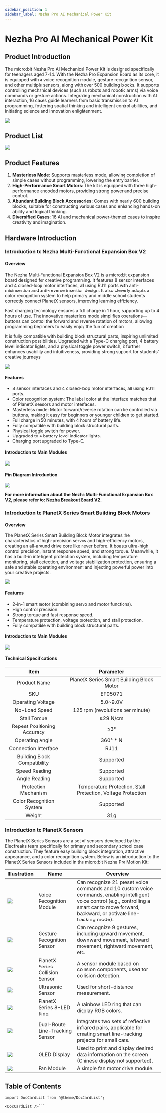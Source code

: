 ```yaml
---
sidebar_position: 1
sidebar_label: Nezha Pro AI Mechanical Power Kit
---
```


# Nezha Pro AI Mechanical Power Kit

## Product Introduction
The micro:bit Nezha Pro AI Mechanical Power Kit is designed specifically for teenagers aged 7-14. With the Nezha Pro Expansion Board as its core, it is equipped with a voice recognition module, gesture recognition sensor, and other multiple sensors, along with over 500 building blocks. It supports controlling mechanical devices (such as robots and robotic arms) via voice commands or gesture actions. Integrating mechanical construction with AI interaction, 16 cases guide learners from basic transmission to AI programming, fostering spatial thinking and intelligent control abilities, and initiating science and innovation enlightenment.

![](https://wiki-media-ef.oss-cn-hongkong.aliyuncs.com/i18n/en/docusaurus-plugin-content-docs/current/microbit/building-blocks/nezha-pro-ai-mechanical-power-kit/images/nezha-pro-ai-mechanical-power-kit.png)

## Product List

![](https://wiki-media-ef.oss-cn-hongkong.aliyuncs.com/i18n/en/docusaurus-plugin-content-docs/current/microbit/building-blocks/nezha-pro-ai-mechanical-power-kit/images/nezha-pro-ai-mechanical-power-kit-list.png)

## Product Features
1. **Masterless Mode**: Supports masterless mode, allowing completion of simple cases without programming, lowering the entry barrier.
2. **High-Performance Smart Motors**: The kit is equipped with three high-performance encoded motors, providing strong power and precise control.
3. **Abundant Building Block Accessories**: Comes with nearly 600 building blocks, suitable for constructing various cases and enhancing hands-on ability and logical thinking.
4. **Diversified Cases**: 16 AI and mechanical power-themed cases to inspire creativity and imagination.

## Hardware Introduction

### Introduction to Nezha Multi-Functional Expansion Box V2

#### Overview
The Nezha Multi-Functional Expansion Box V2 is a micro:bit expansion board designed for creative programming. It features 8 sensor interfaces and 4 closed-loop motor interfaces, all using RJ11 ports with anti-misinsertion and anti-reverse insertion design. It also cleverly adopts a color recognition system to help primary and middle school students correctly connect PlanetX sensors, improving learning efficiency.

Fast charging technology ensures a full charge in 1 hour, supporting up to 4 hours of use. The innovative masterless mode simplifies operations—buttons can control the forward and reverse rotation of motors, allowing programming beginners to easily enjoy the fun of creation.

It is fully compatible with building block structural parts, inspiring unlimited construction possibilities. Upgraded with a Type-C charging port, 4 battery level indicator lights, and a physical toggle power switch, it further enhances usability and intuitiveness, providing strong support for students' creative journeys.

![](https://wiki-media-ef.oss-cn-hongkong.aliyuncs.com/docs/microbit/building-blocks/microbit-space-science-kit/images/microbit-space-science-kit-introduction-04.png)

#### Features
- 8 sensor interfaces and 4 closed-loop motor interfaces, all using RJ11 ports.
- Color recognition system: The label color at the interface matches that of PlanetX sensors and motor interfaces.
- Masterless mode: Motor forward/reverse rotation can be controlled via buttons, making it easy for beginners or younger children to get started.
- Full charge in 50 minutes, with 4 hours of battery life.
- Fully compatible with building block structural parts.
- Physical toggle switch for power.
- Upgraded to 4 battery level indicator lights.
- Charging port upgraded to Type-C.

#### Introduction to Main Modules

![](https://wiki-media-ef.oss-cn-hongkong.aliyuncs.com/docs/microbit/building-blocks/microbit-space-science-kit/images/microbit-space-science-kit-nezha201.png)

#### Pin Diagram Introduction

![](https://wiki-media-ef.oss-cn-hongkong.aliyuncs.com/docs/microbit/building-blocks/microbit-space-science-kit/images/microbit-space-science-kit-nezha202.png)

**For more information about the Nezha Multi-Functional Expansion Box V2, please refer to: [Nezha Breakout Board V2](https://wiki.elecfreaks.com/en/microbit/expansion-board/nezha-v2/).**

### Introduction to PlanetX Series Smart Building Block Motors

#### Overview
The PlanetX Series Smart Building Block Motor integrates the characteristics of high-precision servos and high-efficiency motors, creating an all-around drive core like never before. It boasts ultra-high control precision, instant response speed, and strong torque. Meanwhile, it has a built-in intelligent protection system, including temperature monitoring, stall detection, and voltage stabilization protection, ensuring a safe and stable operating environment and injecting powerful power into your creative projects.

![](https://wiki-media-ef.oss-cn-hongkong.aliyuncs.com/docs/microbit/building-blocks/microbit-space-science-kit/images/microbit-space-science-kit-introduction-05.png)

#### Features
- 2-in-1 smart motor (combining servo and motor functions).
- High control precision.
- Strong torque and fast response speed.
- Temperature protection, voltage protection, and stall protection.
- Fully compatible with building block structural parts.

#### Introduction to Main Modules

![](https://wiki-media-ef.oss-cn-hongkong.aliyuncs.com/docs/microbit/building-blocks/microbit-space-science-kit/images/microbit-space-science-kit-motor02.png)

#### Technical Specifications

| Item | Parameter |
| :----------: | :--------------------------: |
| Product Name | PlanetX Series Smart Building Block Motor |
| SKU | EF05071 |
| Operating Voltage | 5.0~9.0V |
| No-Load Speed | 125 rpm (revolutions per minute) |
| Stall Torque | ≥29 N/cm |
| Repeat Positioning Accuracy | ≤3° |
| Operating Angle | 360° * N |
| Connection Interface | RJ11 |
| Building Block Compatibility | Supported |
| Speed Reading | Supported |
| Angle Reading | Supported |
| Protection Mechanism | Temperature Protection, Stall Protection, Voltage Protection |
| Color Recognition System | Supported |
| Weight | 31g |


### Introduction to PlanetX Sensors
The PlanetX Series Sensors are a set of sensors developed by the Elecfreaks team specifically for primary and secondary school case construction. They feature easy building block integration, attractive appearance, and a color recognition system. Below is an introduction to the PlanetX Series Sensors included in the micro:bit Nezha Pro Motion Kit:

| Illustration | Name | Overview |
| ------------------------------------------------------------ | ------------------------------------------------------------ | ------------------------------------------------------------ |
| ![](https://wiki-media-ef.oss-cn-hongkong.aliyuncs.com/i18n/en/docusaurus-plugin-content-docs/current/microbit/building-blocks/nezha-pro-ai-mechanical-power-kit/images/nezha-pro-ai-mechanical-power-kit-planetx-01.png) | Voice Recognition Module | Can recognize 21 preset voice commands and 10 custom voice commands, enabling intelligent voice control (e.g., controlling a smart car to move forward, backward, or activate line-tracking mode). |
| ![](https://wiki-media-ef.oss-cn-hongkong.aliyuncs.com/i18n/en/docusaurus-plugin-content-docs/current/microbit/building-blocks/nezha-pro-ai-mechanical-power-kit/images/nezha-pro-ai-mechanical-power-kit-planetx-02.png) | Gesture Recognition Sensor | Can recognize 9 gestures, including upward movement, downward movement, leftward movement, rightward movement, etc. |
| ![](https://wiki-media-ef.oss-cn-hongkong.aliyuncs.com/i18n/en/docusaurus-plugin-content-docs/current/microbit/building-blocks/nezha-pro-ai-mechanical-power-kit/images/nezha-pro-ai-mechanical-power-kit-planetx-03.png) | PlanetX Series Collision Sensor | A sensor module based on collision components, used for collision detection. |
| ![](https://wiki-media-ef.oss-cn-hongkong.aliyuncs.com/i18n/en/docusaurus-plugin-content-docs/current/microbit/building-blocks/nezha-pro-ai-mechanical-power-kit/images/nezha-pro-ai-mechanical-power-kit-planetx-04.png) | Ultrasonic Sensor | Used for short-distance measurement. |
| ![](https://wiki-media-ef.oss-cn-hongkong.aliyuncs.com/i18n/en/docusaurus-plugin-content-docs/current/microbit/building-blocks/nezha-pro-ai-mechanical-power-kit/images/nezha-pro-ai-mechanical-power-kit-planetx-05.png) | PlanetX Series 8-LED Ring | A rainbow LED ring that can display RGB colors. |
| ![](https://wiki-media-ef.oss-cn-hongkong.aliyuncs.com/i18n/en/docusaurus-plugin-content-docs/current/microbit/building-blocks/nezha-pro-ai-mechanical-power-kit/images/nezha-pro-ai-mechanical-power-kit-planetx-06.png) | Dual-Route Line-Tracking Sensor | Integrates two sets of reflective infrared pairs, applicable for creating smart line-tracking projects for small cars. |
| ![](https://wiki-media-ef.oss-cn-hongkong.aliyuncs.com/i18n/en/docusaurus-plugin-content-docs/current/microbit/building-blocks/nezha-pro-ai-mechanical-power-kit/images/nezha-pro-ai-mechanical-power-kit-planetx-07.png) | OLED Display | Used to print and display desired data information on the screen (Chinese display not supported). |
| ![](https://wiki-media-ef.oss-cn-hongkong.aliyuncs.com/i18n/en/docusaurus-plugin-content-docs/current/microbit/building-blocks/nezha-pro-ai-mechanical-power-kit/images/nezha-pro-ai-mechanical-power-kit-planetx-08.png) | Fan Module | A simple fan motor drive module. |

## Table of Contents

```mdx-code-block
import DocCardList from '@theme/DocCardList';

<DocCardList />```
